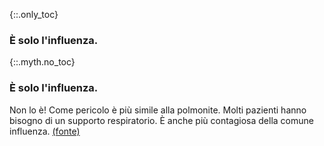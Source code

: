 {::.only_toc}
### È solo l'influenza.

{::.myth.no_toc}
### È solo l'influenza.

Non lo è! Come pericolo è più simile alla polmonite. Molti pazienti hanno bisogno di un supporto respiratorio. È anche più contagiosa della comune influenza. [(fonte)](https://www.ncbi.nlm.nih.gov/pubmed/32064853)
